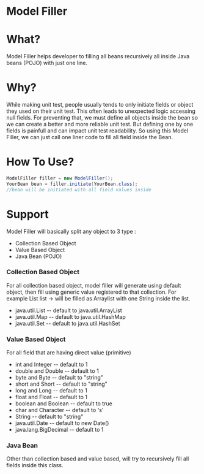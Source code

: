 # Model Filler


What?
=====

Model Filler helps developer to filling all beans recursively all inside Java beans (POJO) with just one line.

Why?
=====

While making unit test, people usually tends to only initiate fields or object they used on their unit test. This often leads to unexpected logic accessing null fields. For preventing that, we must define all objects inside the bean so we can create a better and more reliable unit test. But defining one by one fields is painfull and can impact unit test readability. So using this Model Filler, we can just call one liner code to fill all field inside the Bean.


How To Use?
=====

```Java
ModelFiller filler = new ModelFiller();
YourBean bean = filler.initiate(YourBean.class);
//bean will be initiated with all field values inside
```

Support
=====
Model Filler will basically split any object to 3 type :
- Collection Based Object
- Value Based Object
- Java Bean (POJO)

### Collection Based Object
For all collection based object, model filler will generate using default object, then fill using generic value registered to that collection. For example List<String> list -> will be filled as Arraylist with one String inside the list.
- java.util.List -- default to java.util.ArrayList
- java.util.Map -- default to java.util.HashMap
- java.util.Set -- default to java.util.HashSet

### Value Based Object
For all field that are having direct value (primitive)
- int and Integer -- default to 1
- double and Double -- default to 1
- byte and Byte -- default to "string"
- short and Short -- default to "string"
- long and Long -- default to 1
- float and Float -- default to 1
- boolean and Boolean -- default to true
- char and Character -- default to 's'
- String -- default to "string"
- java.util.Date  -- default to new Date()
- java.lang.BigDecimal -- default to 1

### Java Bean
Other than collection based and value based, will try to recursively fill all fields inside this class.
